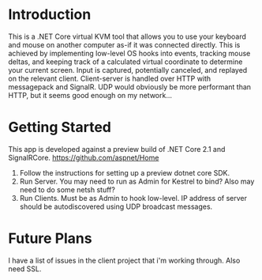 # Introduction 
This is a .NET Core virtual KVM tool that allows you to use your keyboard and mouse on another computer as-if it was connected directly.
This is achieved by implementing low-level OS hooks into events, tracking mouse deltas, and keeping track of a calculated virtual coordinate to determine your current screen.
Input is captured, potentially canceled, and replayed on the relevant client. 
Client-server is handled over HTTP with messagepack and SignalR.
UDP would obviously be more performant than HTTP, but it seems good enough on my network...

# Getting Started
This app is developed against a preview build of .NET Core 2.1 and SignalRCore. https://github.com/aspnet/Home 
1.	Follow the instructions for setting up a preview dotnet core SDK. 
2.	Run Server. You may need to run as Admin for Kestrel to bind? Also may need to do some netsh stuff?
3.	Run Clients. Must be as Admin to hook low-level. IP address of server should be autodiscovered using UDP broadcast messages.

# Future Plans
I have a list of issues in the client project that i'm working through. Also need SSL.
